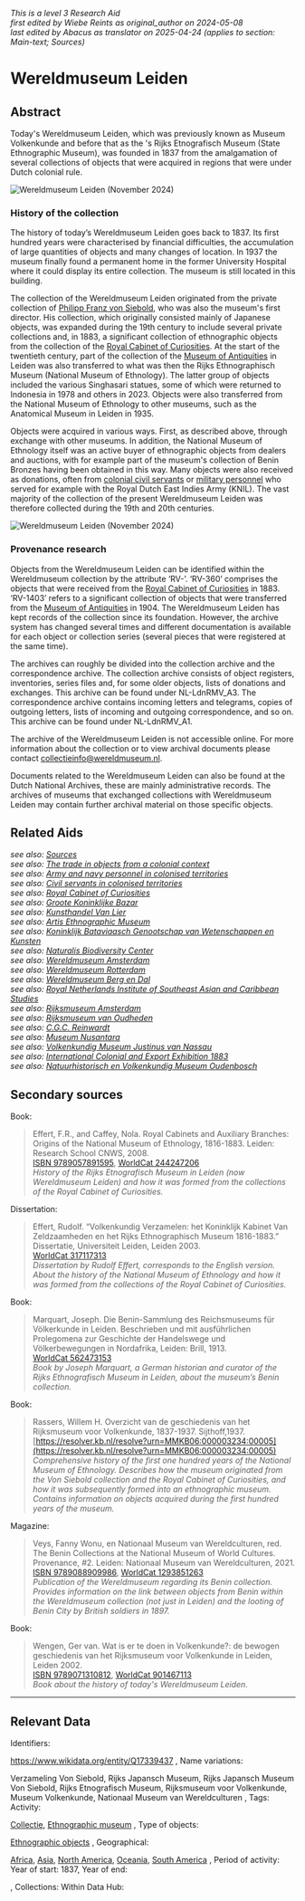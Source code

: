 _This is a level 3 Research Aid_  
_first edited by Wiebe Reints as original_author on 2024-05-08_  
_last edited by Abacus as translator on 2025-04-24
        (applies to section: Main-text; Sources)_


# Wereldmuseum Leiden


## Abstract

Today's Wereldmuseum Leiden, which was previously known as Museum Volkenkunde and before that as the 's Rijks Etnografisch Museum (State Ethnographic Museum), was founded in 1837 from the amalgamation of several collections of objects that were acquired in regions that were under Dutch colonial rule.

![Wereldmuseum Leiden (November 2024)](https://upload.wikimedia.org/wikipedia/commons/5/51/Wereldmuseum_Leiden_%28nov_2024%29.jpg "The Wereldmuseum Leiden in November 2024.")

### History of the collection

The history of today’s Wereldmuseum Leiden goes back to 1837. Its first hundred years were characterised by financial difficulties, the accumulation of large quantities of objects and many changes of location. In 1937 the museum finally found a permanent home in the former University Hospital where it could display its entire collection. The museum is still located in this building. 

The collection of the Wereldmuseum Leiden originated from the private collection of [Philipp Franz von Siebold](http://www.wikidata.org/entity/Q77140), who was also the museum's first director. His collection, which originally consisted mainly of Japanese objects, was expanded during the 19th century to include several private collections and, in 1883, a significant collection of ethnographic objects from the collection of the [Royal Cabinet of Curiosities](https://app.colonialcollections.nl/en/research-aids/https%3A%2F%2Fn2t%252Enet%2Fark%3A%2F27023%2Fcc7609accb9857dc8ca777ff1d6d4af1). At the start of the twentieth century, part of the collection of the [Museum of Antiquities](https://app.colonialcollections.nl/en/research-aids/https%3A%2F%2Fn2t%252Enet%2Fark%3A%2F27023%2F732277d365ab6fbcc351da7bc2b900b3) in Leiden was also transferred to what was then the Rijks Ethnographisch Museum (National Museum of Ethnology). The latter group of objects included the various Singhasari statues, some of which were returned to Indonesia in 1978 and others in 2023. Objects were also transferred from the National Museum of Ethnology to other museums, such as the Anatomical Museum in Leiden in 1935. 

Objects were acquired in various ways. First, as described above, through exchange with other museums. In addition, the National Museum of Ethnology itself was an active buyer of ethnographic objects from dealers and auctions, with for example part of the museum's collection of Benin Bronzes having been obtained in this way. Many objects were also received as donations, often from [colonial civil servants](https://app.colonialcollections.nl/en/research-aids/https%3A%2F%2Fn2t%252Enet%2Fark%3A%2F27023%2F4f29663e147ee9c1ee7a9eb3019fca18) or [military personnel](https://app.colonialcollections.nl/en/research-aids/https%3A%2F%2Fn2t%252Enet%2Fark%3A%2F27023%2F0ceff3da7d6bba371bb16767a65b619e) who served for example with the Royal Dutch East Indies Army (KNIL). The vast majority of the collection of the present Wereldmuseum Leiden was therefore collected during the 19th and 20th centuries.

![Wereldmuseum Leiden (November 2024)](https://upload.wikimedia.org/wikipedia/commons/5/51/Wereldmuseum_Leiden_%28nov_2024%29.jpg "The Wereldmuseum Leiden in November 2024.")

### Provenance research

Objects from the Wereldmuseum Leiden can be identified within the Wereldmuseum collection by the attribute ‘RV-’. ‘RV-360’ comprises the objects that were received from the [Royal Cabinet of Curiosities](https://app.colonialcollections.nl/en/research-aids/https%3A%2F%2Fn2t%252Enet%2Fark%3A%2F27023%2Fcc7609accb9857dc8ca777ff1d6d4af1) in 1883. ‘RV-1403’ refers to a significant collection of objects that were transferred from the [Museum of Antiquities](https://app.colonialcollections.nl/en/research-aids/https%3A%2F%2Fn2t%252Enet%2Fark%3A%2F27023%2F732277d365ab6fbcc351da7bc2b900b3) in 1904. The Wereldmuseum Leiden has kept records of the collection since its foundation. However, the archive system has changed several times and different documentation is available for each object or collection series (several pieces that were registered at the same time). 

The archives can roughly be divided into the collection archive and the correspondence archive. The collection archive consists of object registers, inventories, series files and, for some older objects, lists of donations and exchanges. This archive can be found under NL-LdnRMV_A3. The correspondence archive contains incoming letters and telegrams, copies of outgoing letters, lists of incoming and outgoing correspondence, and so on. This archive can be found under NL-LdnRMV_A1.

The archive of the Wereldmuseum Leiden is not accessible online. For more information about the collection or to view archival documents please contact [collectieinfo@wereldmuseum.nl](mailto:collectieinfo@wereldmuseum.nl). 

Documents related to the Wereldmuseum Leiden can also be found at the Dutch National Archives, these are mainly administrative records. The archives of museums that exchanged collections with Wereldmuseum Leiden may contain further archival material on those specific objects.


## Related Aids

_see also: [Sources](niveau1/English/Sources_20240501.yml)_  
_see also: [The trade in objects from a colonial context](niveau2/English/Trade_20240316.yml)_  
_see also: [Army and navy personnel in colonised territories](niveau2/English/MilitaryAndNavy_20240417.yml)_  
_see also: [Civil servants in colonised territories](niveau2/English/CivilServants_20240316.yml)_  
_see also: [Royal Cabinet of Curiosities](niveau3/English/KKZ_20240417.yml)_  
_see also: [Groote Koninklijke Bazar](niveau3/English/KoninklijkeBazaar_2040503.yml)_  
_see also: [Kunsthandel Van Lier](niveau3/English/KunsthandelVanLier_20240507.yml)_  
_see also: [Artis Ethnographic Museum](niveau3/English/EMArtis_20240712.yml)_  
_see also: [Koninklijk Bataviaasch Genootschap van Wetenschappen en Kunsten](niveau3/English/BGKW_20240905.yml)_  
_see also: [Naturalis Biodiversity Center](niveau3/English/Naturalis_20270710.yml)_  
_see also: [Wereldmuseum Amsterdam](niveau3/English/WMAmsterdam_20240809.yml)_  
_see also: [Wereldmuseum Rotterdam](niveau3/English/WMRotterdam_2040822.yml)_  
_see also: [Wereldmuseum Berg en Dal](niveau3/English/WMBergEnDal_20241001.yml)_  
_see also: [Royal Netherlands Institute of Southeast Asian and Caribbean Studies](niveau3/English/KITLV_20240704.yml)_  
_see also: [Rijksmuseum Amsterdam](niveau3/English/RijksmuseumAmsterdam_20240905.yml)_  
_see also: [Rijksmuseum van Oudheden](niveau3/English/RMO_20241106.yml)_  
_see also: [C.G.C. Reinwardt](niveau3/English/Reinwardt_20241217.yml)_  
_see also: [Museum Nusantara](niveau3/English/MNusantara_20250225.yml)_  
_see also: [Volkenkundig Museum Justinus van Nassau](niveau3/English/JustinusNassau_20250513.yml)_  
_see also: [International Colonial and Export Exhibition 1883](niveau3/English/Wereldtentoonstelling1883_20250602.yml)_  
_see also: [Natuurhistorisch en Volkenkundig Museum Oudenbosch](niveau3/English/MOudenbosch_20250603.yml)_  

## Secondary sources

Book:
  > Effert, F.R., and Caffey, Nola. Royal Cabinets and Auxiliary Branches: Origins of the National Museum of Ethnology, 1816-1883. Leiden: Research School CNWS, 2008.  
> [ISBN 9789057891595](https://isbnsearch.org/isbn/9789057891595), [WorldCat 244247206](https://search.worldcat.org/title/244247206)  
> _History of the Rijks Etnografisch Museum in Leiden (now Wereldmuseum Leiden) and how it was formed from the collections of the Royal Cabinet of Curiosities._  

Dissertation:
  > Effert, Rudolf. “Volkenkundig Verzamelen: het Koninklijk Kabinet Van Zeldzaamheden en het Rijks Ethnographisch Museum 1816-1883.” Dissertatie, Universiteit Leiden, Leiden 2003.  
> [WorldCat 317117313](https://search.worldcat.org/title/317117313)  
> _Dissertation by Rudolf Effert, corresponds to the English version. About the history of the National Museum of Ethnology and how it was formed from the collections of the Royal Cabinet of Curiosities._  

Book:
  > Marquart, Joseph. Die Benin-Sammlung des Reichsmuseums für Völkerkunde in Leiden. Beschrieben und mit ausführlichen Prolegomena zur Geschichte der Handelswege und Völkerbewegungen in Nordafrika, Leiden: Brill, 1913.  
> [WorldCat 562473153](https://search.worldcat.org/title/562473153)  
> _Book by Joseph Marquart, a German historian and curator of the Rijks Ethnografisch Museum in Leiden, about the museum’s Benin collection._  

Book:
  > Rassers, Willem H. Overzicht van de geschiedenis van het Rijksmuseum voor Volkenkunde, 1837-1937. Sijthoff,1937.  
> [https://resolver.kb.nl/resolve?urn=MMKB06:000003234:00005](https://resolver.kb.nl/resolve?urn=MMKB06:000003234:00005)  
> _Comprehensive history of the first one hundred years of the National Museum of Ethnology. Describes how the museum originated from the Von Siebold collection and the Royal Cabinet of Curiosities, and how it was subsequently formed into an ethnographic museum. Contains information on objects acquired during the first hundred years of the museum._  

Magazine:
  > Veys, Fanny Wonu, en Nationaal Museum van Wereldculturen, red. The Benin Collections at the National Museum of World Cultures. Provenance, #2. Leiden: Nationaal Museum van Wereldculturen, 2021.  
> [ISBN 9789088909986](https://isbnsearch.org/isbn/9789088909986), [WorldCat 1293851263](https://search.worldcat.org/title/1293851263)  
> _Publication of the Wereldmuseum regarding its Benin collection. Provides information on the link between objects from Benin within the Wereldmuseum collection (not just in Leiden) and the looting of Benin City by British soldiers in 1897._  

Book:
  > Wengen, Ger van. Wat is er te doen in Volkenkunde?: de bewogen geschiedenis van het Rijksmuseum voor Volkenkunde in Leiden, Leiden 2002.  
> [ISBN 9789071310812](https://isbnsearch.org/isbn/9789071310812), [WorldCat 901467113](https://search.worldcat.org/title/901467113)  
> _Book about the history of today's Wereldmuseum Leiden._  



---
## Relevant Data 
Identifiers:
  
https://www.wikidata.org/entity/Q17339437
,
  Name variations:
  
Verzameling Von Siebold, Rijks Japansch Museum, Rijks Japansch Museum Von Siebold, Rijks Etnografisch Museum, Rijksmuseum voor Volkenkunde, Museum Volkenkunde, Nationaal Museum van Wereldculturen
,
  Tags:
  Activity:
  
[Collectie](http://vocab.getty.edu/aat/300025976), [Ethnographic museum](http://vocab.getty.edu/page/aat/300451067)
,
  Type of objects:
  
[Ethnographic objects](http://vocab.getty.edu/aat/300234108)
,
  Geographical:
  
[Africa](https://sws.geonames.org/6255146/), [Asia](https://www.geonames.org/6255147/), [North America](https://www.geonames.org/6255149/), [Oceania](https://www.geonames.org/6255151/), [South America](https://www.geonames.org/6255150/)
,
  Period of activity:
  Year of start:
  1837,
  Year of end:
  

,
  Collections:
  Within Data Hub:
  


        